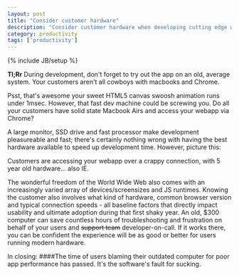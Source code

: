 ```yaml
---
layout: post
title: "Consider customer hardware"
description: "Consider customer hardware when developing cutting edge web apps. A cautionary tirade."
category: productivity 
tags: ['productivity']
---
```

{% include JB/setup %}

__Tl;Rr__ During development, don't forget to try out the app on an old, average system. Your customers aren't all cowboys with macbooks and Chrome.

Psst, that's awesome your sweet HTML5 canvas swoosh animation runs under 1msec. However, that fast dev machine could be screwing you. Do all your customers have solid state Macbook Airs and access your webapp via Chrome?

A large monitor, SSD drive and fast processor make development
pleasureable and fast; there's certainly nothing wrong with having the best hardware available to speed up development time. However, picture this:

Customers are accessing your webapp over a crappy connection, with
5 year old hardware... also IE.

The wonderful freedom of the World Wide Web also comes with an increasingly varied array of devices/screensizes and JS runtimes. Knowing the customer also involves what kind of hardware, common browser version and typical connection speeds - all baseline factors
that directly impact usability and ultimate adoption during that first
shaky year. An old, $300 computer can save countless hours of troubleshooting and frustration on behalf of your users and <s>support team</s> developer-on-call. If it works there, you can be confident the experience will be as good or better for users running modern hardware. 

In closing:
####The time of users blaming their outdated computer for poor app performance has passed. It's the software's fault for sucking.